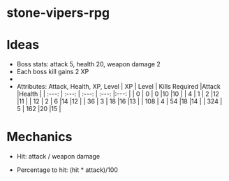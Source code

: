 # stone-vipers-rpg

# Ideas
- Boss stats: attack 5, health 20, weapon damage 2
- Each boss kill gains 2 XP
-
- Attributes: Attack, Health, XP, Level
| XP | Level    | Kills Required    |Attack    |Health    |
| :---:   | :---: | :---: | :---: |:---: |
| 0 | 0 | 0 |10 |10 |
| 4 | 1 | 2 |12 |11 |
| 12 | 2 | 6 |14 |12 |
| 36 | 3 | 18 |16 |13 |
| 108 | 4 | 54 |18 |14 |
| 324 | 5 | 162 |20 |15 |

# Mechanics
- Hit: attack / weapon damage

- Percentage to hit: (hit * attack)/100

  
